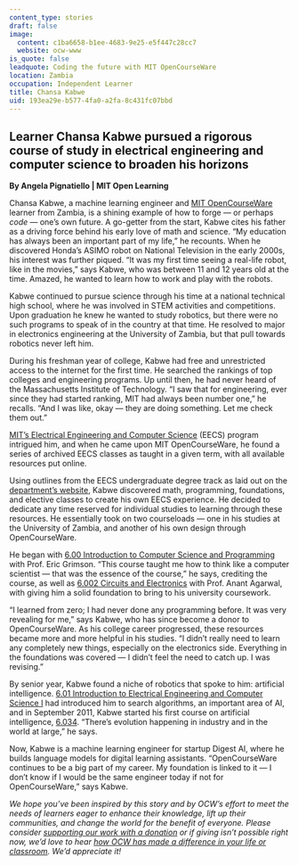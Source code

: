 ```yaml
---
content_type: stories
draft: false
image:
  content: c1ba6658-b1ee-4683-9e25-e5f447c28cc7
  website: ocw-www
is_quote: false
leadquote: Coding the future with MIT OpenCourseWare
location: Zambia
occupation: Independent Learner
title: Chansa Kabwe
uid: 193ea29e-b577-4fa0-a2fa-8c431fc07bbd
---
```

## **Learner Chansa Kabwe pursued a rigorous course of study in electrical engineering and computer science to broaden his horizons**

**By Angela Pignatiello | MIT Open Learning**

Chansa Kabwe, a machine learning engineer and [MIT OpenCourseWare](https://ocw.mit.edu/) learner from Zambia, is a shining example of how to forge — or perhaps *code* — one’s own future. A go-getter from the start, Kabwe cites his father as a driving force behind his early love of math and science. “My education has always been an important part of my life,” he recounts. When he discovered Honda’s ASIMO robot on National Television in the early 2000s, his interest was further piqued. “It was my first time seeing a real-life robot, like in the movies,” says Kabwe, who was between 11 and 12 years old at the time. Amazed, he wanted to learn how to work and play with the robots.

Kabwe continued to pursue science through his time at a national technical high school, where he was involved in STEM activities and competitions. Upon graduation he knew he wanted to study robotics, but there were no such programs to speak of in the country at that time. He resolved to major in electronics engineering at the University of Zambia, but that pull towards robotics never left him.

During his freshman year of college, Kabwe had free and unrestricted access to the internet for the first time. He searched the rankings of top colleges and engineering programs. Up until then, he had never heard of the Massachusetts Institute of Technology. “I saw that for engineering, ever since they had started ranking, MIT had always been number one,” he recalls. “And I was like, okay — they are doing something. Let me check them out.”

[MIT’s Electrical Engineering and Computer Science](https://www.eecs.mit.edu/) (EECS) program intrigued him, and when he came upon MIT OpenCourseWare, he found a series of archived EECS classes as taught in a given term, with all available resources put online.

Using outlines from the EECS undergraduate degree track as laid out on the [department’s website](https://www.eecs.mit.edu/academics/undergraduate-programs/), Kabwe discovered math, programming, foundations, and elective classes to create his own EECS experience. He decided to dedicate any time reserved for individual studies to learning through these resources. He essentially took on two courseloads — one in his studies at the University of Zambia, and another of his own design through OpenCourseWare.

He began with [6.00 Introduction to Computer Science and Programming](https://ocw.mit.edu/courses/6-00-introduction-to-computer-science-and-programming-fall-2008/) with Prof. Eric Grimson. “This course taught me how to think like a computer scientist — that was the essence of the course,” he says, crediting the course, as well as [6.002 Circuits and Electronics](https://ocw.mit.edu/courses/6-002-circuits-and-electronics-spring-2007/) with Prof. Anant Agarwal, with giving him a solid foundation to bring to his university coursework.

“I learned from zero; I had never done any programming before. It was very revealing for me,” says Kabwe, who has since become a donor to OpenCourseWare. As his college career progressed, these resources became more and more helpful in his studies. “I didn’t really need to learn any completely new things, especially on the electronics side. Everything in the foundations was covered — I didn’t feel the need to catch up. I was revising.”

By senior year, Kabwe found a niche of robotics that spoke to him: artificial intelligence. [6.01 Introduction to Electrical Engineering and Computer Science I](https://ocw.mit.edu/courses/6-01sc-introduction-to-electrical-engineering-and-computer-science-i-spring-2011/) had introduced him to search algorithms, an important area of AI, and in September 2011, Kabwe started his first course on artificial intelligence, [6.034](https://ocw.mit.edu/courses/6-034-artificial-intelligence-fall-2010/). “There’s evolution happening in industry and in the world at large,” he says.

Now, Kabwe is a machine learning engineer for startup Digest AI, where he builds language models for digital learning assistants. “OpenCourseWare continues to be a big part of my career. My foundation is linked to it — I don’t know if I would be the same engineer today if not for OpenCourseWare,” says Kabwe.

*We hope you’ve been inspired by this story and by OCW’s effort to meet the needs of learners eager to enhance their knowledge, lift up their communities, and change the world for the benefit of everyone. Please consider* [*supporting our work with a donation*](https://giving.mit.edu/give/to/ocw/?utm_source=site&utm_medium=ocwstories&utm_campaign=donate&utm_content=kabwe) *or if giving isn’t possible right now, we’d love to hear* [*how OCW has made a difference in your life or classroom*](https://docs.google.com/forms/d/e/1FAIpQLSeOCsFXVDcpywyZ9isR1PJUFwmNhRKySDc7Vnja2JUKSeXl8Q/viewform)*.* *We’d appreciate it!*